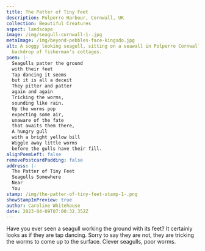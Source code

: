 ```yaml
---
title: The Patter of Tiny Feet
description: Polperro Harbour, Cornwall, UK
collection: Beautiful Creatures
aspect: landscape
image: /img/seagull-cornwall-1-.jpg
metaImage: /img/beyond-pebbles-face-kingsdo.jpg
alt: A soggy looking seagull, sitting on a seawall in Polperro Cornwall, with a
  backdrop of fisherman's cottages.
poem: |-
  Seagulls patter the ground 
  with their feet
  Tap dancing it seems
  but it is all a deceit
  They pitter and patter 
  again and again
  Tricking the worms,
  sounding like rain.
  Up the worms pop 
  expecting some air, 
  unaware of the fate 
  that awaits them there,
  A hungry gull 
  with a bright yellow bill
  Wiggle away little worms
  before the gulls have their fill.
alignPoemLeft: false
removePostcardPadding: false
address: |-
  The Patter of Tiny Feet
  Seagulls Somewhere
  Near 
  You
stamp: /img/the-patter-of-tiny-feet-stamp-1-.png
showStampInPreview: true
author: Caroline Whitehouse
date: 2023-04-09T07:00:32.352Z
---
```

Have you ever seen a seagull working the ground with its feet? It certainly looks as if they are tap dancing. Sorry to say they are not, they are tricking the worms to come up to the surface. 
Clever seagulls, poor worms.